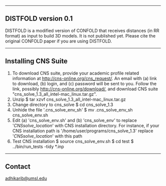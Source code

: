 --------------------------------------------------------------------------------
DISTFOLD version 0.1
--------------------------------------------------------------------------------
DISTFOLD is a modified version of CONFOLD that receives distances (in RR format) as input to build 3D models. It is not published yet. Please cite the original CONFOLD paper if you are using DISTFOLD.

--------------------------------------------------------------------------------
Installing CNS Suite
--------------------------------------------------------------------------------
1. To download CNS suite, provide your academic profile related 
   information at http://cns-online.org/cns_request/. An email
   with (a) link to download, (b) login, and (c) password
   will be sent to you. Follow the link, possibly
   http://cns-online.org/download/, and download 
   CNS suite "cns_solve_1.3_all_intel-mac_linux.tar.gz".
2. Unzip
   $ tar xzvf cns_solve_1.3_all_intel-mac_linux.tar.gz
3. Change directory to cns_solve
   $ cd cns_solve_1.3
4. Unhide the file '.cns_solve_env_sh'
   $ mv .cns_solve_env_sh cns_solve_env.sh
5. Edit (a) 'cns_solve_env.sh' and (b) 'cns_solve_env' to replace
   '_CNSsolve_location_' with CNS installation directory.
   For instance, if your CNS installation path is
   '/home/user/programs/cns_solve_1.3' replace
   '_CNSsolve_location_' with this path
6. Test CNS installation
   $ source cns_solve_env.sh
   $ cd test 
   $ ../bin/run_tests -tidy *.inp


--------------------------------------------------------------------------------
Contact
--------------------------------------------------------------------------------
adhikarib@umsl.edu

